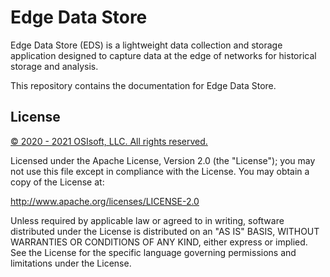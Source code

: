 # Edge Data Store

Edge Data Store (EDS) is a lightweight data collection and storage application designed to capture data at the edge of networks for historical storage and analysis.

This repository contains the documentation for Edge Data Store.

## License

<a href="https://www.osisoft.com/copyright/">© 2020 - 2021 OSIsoft, LLC. All rights reserved.</a>

Licensed under the Apache License, Version 2.0 (the "License"); you may not use this file except in compliance with the License. You may obtain a copy of the License at:

http://www.apache.org/licenses/LICENSE-2.0

Unless required by applicable law or agreed to in writing, software distributed under the License is distributed on an "AS IS" BASIS, WITHOUT WARRANTIES OR CONDITIONS OF ANY KIND, either express or implied. See the License for the specific language governing permissions and limitations under the License.
